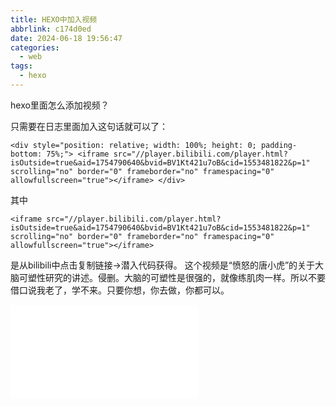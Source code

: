 ```yaml
---
title: HEXO中加入视频 
abbrlink: c174d0ed
date: 2024-06-18 19:56:47
categories:
  - web
tags:
  - hexo
---
```

hexo里面怎么添加视频？
<!--less-->
只需要在日志里面加入这句话就可以了：
```
<div style="position: relative; width: 100%; height: 0; padding-bottom: 75%;"> <iframe src="//player.bilibili.com/player.html?isOutside=true&aid=1754790640&bvid=BV1Kt421u7oB&cid=1553481822&p=1" scrolling="no" border="0" frameborder="no" framespacing="0" allowfullscreen="true"></iframe> </div>
```
其中
```
<iframe src="//player.bilibili.com/player.html?isOutside=true&aid=1754790640&bvid=BV1Kt421u7oB&cid=1553481822&p=1" scrolling="no" border="0" frameborder="no" framespacing="0" allowfullscreen="true"></iframe>
```
是从bilibili中点击复制链接->潜入代码获得。
这个视频是“愤怒的唐小虎”的关于大脑可塑性研究的讲述。侵删。大脑的可塑性是很强的，就像练肌肉一样。所以不要借口说我老了，学不来。只要你想，你去做，你都可以。
<div style="position: relative; width: 100%; height: 0; padding-bottom: 75%;"> <iframe src="//player.bilibili.com/player.html?isOutside=true&aid=1754790640&bvid=BV1Kt421u7oB&cid=1553481822&p=1" scrolling="no" border="0" frameborder="no" framespacing="0" allowfullscreen="true"></iframe> </div>
